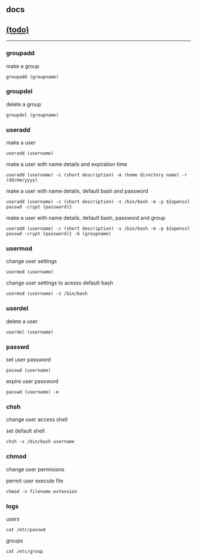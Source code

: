 ## docs

## [(todo)]((todo))

----

### groupadd

make a group
```
groupadd (groupname)
```

### groupdel

delete a group
```
groupdel (groupname)
```

### useradd

make a user
```
useradd (username)
```

make a user with name details and expiration time
```
useradd (username) -c (short description) -m (home directory name) -r (dd/mm/yyyy)
```

make a user with name details, default bash and password 
```
useradd (username) -c (short description) -s /bin/bash -m -p ${openssl passwd -crypt (password)}
```

make a user with name details, default bash, password and group
```
useradd (username) -c (short description) -s /bin/bash -m -p ${openssl passwd -crypt (password)} -G (groupname)
```

### usermod

change user settings
```
usermod (username)
```

change user settings to acesss default bash
```
usermod (username) -s /bin/bash
```

### userdel

delete a user
```
userdel (username)
```

### passwd

set user password
```
passwd (username)
```

expire user password
```
passwd (username) -e
```

### chsh
change user access shell

set default shell 
```
chsh -s /bin/bash username
```

### chmod
change user permisions

permit user execute file
```
chmod -x filename.extension
```

### logs

users
```
cat /etc/passwd
```

groups
```
cat /etc/group
```